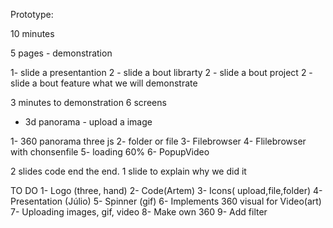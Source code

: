 

Prototype:

10 minutes

5 pages - demonstration


1-  slide a presentantion
2 - slide a bout librarty
2 - slide a bout project
2 - slide a bout feature what we will demonstrate

3 minutes to demonstration 6 screens
- 3d panorama - upload a image

1- 360 panorama three js 
2- folder or file
3- Filebrowser
4- Flilebrowser with chonsenfile
5- loading 60%
6- PopupVideo

2 slides code end the end.
1 slide to explain why we did it

TO DO
1- Logo (three, hand)
2- Code(Artem)
3- Icons( upload,file,folder)
4- Presentation (Júlio)
5- Spinner (gif)
6- Implements 360 visual for Video(art)
7- Uploading images, gif, video
8- Make own 360
9- Add filter